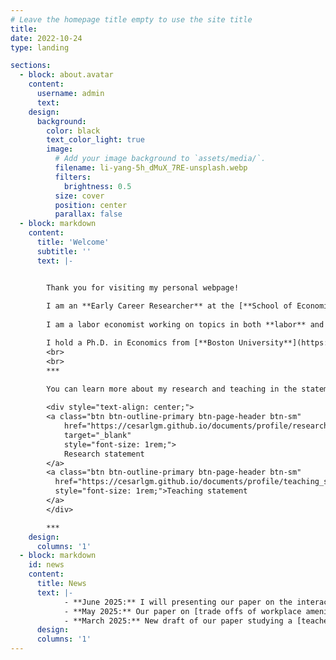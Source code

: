 ```yaml
---
# Leave the homepage title empty to use the site title
title:
date: 2022-10-24
type: landing

sections:
  - block: about.avatar
    content:
      username: admin
      text: 
    design:
      background:
        color: black
        text_color_light: true
        image:
          # Add your image background to `assets/media/`.
          filename: li-yang-5h_dMuX_7RE-unsplash.webp
          filters:
            brightness: 0.5
          size: cover
          position: center
          parallax: false
  - block: markdown
    content:
      title: 'Welcome'
      subtitle: ''
      text: |-


        Thank you for visiting my personal webpage! 
        
        I am an **Early Career Researcher** at the [**School of Economics of the University of Edinburgh**](https://www.ed.ac.uk/economics). 
        
        I am a labor economist working on topics in both **labor** and **development economics**. I am particularly interested in issues related to gender inequality, skill acquisition, and education.

        I hold a Ph.D. in Economics from [**Boston University**](https://www.bu.edu/econ/). I pronounce my name as [ˈse.saɾ].
        <br>
        <br>
        ***

        You can learn more about my research and teaching in the statements below or by heading to my <a href="/research/">research</a> and <a href="/teaching/">teaching</a> pages.       
        
        <div style="text-align: center;">
        <a class="btn btn-outline-primary btn-page-header btn-sm"
            href="https://cesarlgm.github.io/documents/profile/research_statement_cesarlgm.pdf"
            target="_blank"
            style="font-size: 1rem;">
            Research statement
        </a>
        <a class="btn btn-outline-primary btn-page-header btn-sm" 
          href="https://cesarlgm.github.io/documents/profile/teaching_statement_cesarlgm.pdf" target="_blank" 
          style="font-size: 1rem;">Teaching statement
        </a>
        </div>

        ***
    design:
      columns: '1'
  - block: markdown
    id: news
    content:
      title: News
      text: |-
            - **June 2025:** I will presenting our paper on the interaction between [education and skills at work](/research/#skill-use) at the AASLE-SOLE-EALE Joint Conference in Toronto.
            - **May 2025:** Our paper on [trade offs of workplace amenities](/research/#amenities) was published in *AEA Papers and Proceedings*. 
            - **March 2025:** New draft of our paper studying a [teacher training intervention](/research/#smk) in Indonesian vocational high schools.
      design:
      columns: '1'
---
```

